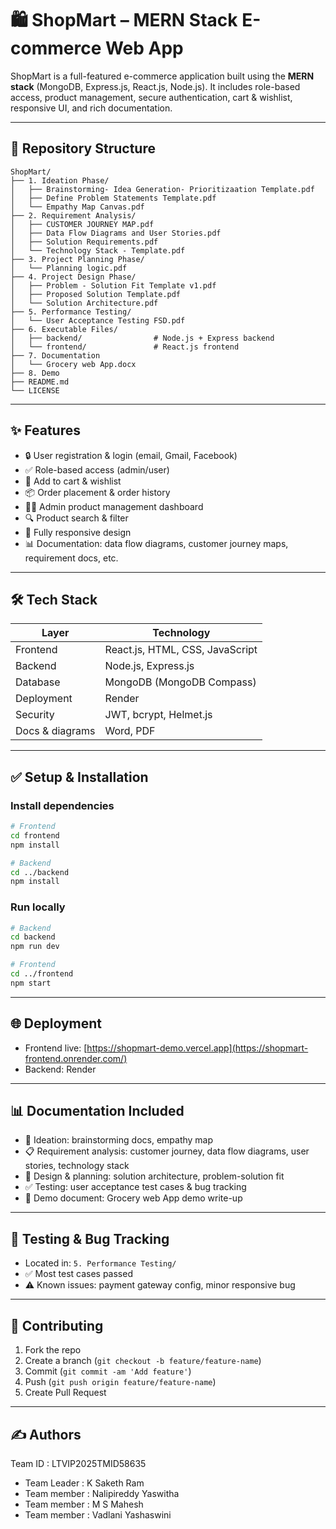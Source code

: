 # 🛍️ ShopMart – MERN Stack E-commerce Web App

ShopMart is a full-featured e-commerce application built using the **MERN stack** (MongoDB, Express.js, React.js, Node.js). It includes role-based access, product management, secure authentication, cart & wishlist, responsive UI, and rich documentation.

---

## 📂 Repository Structure

```plaintext
ShopMart/
├── 1. Ideation Phase/
│   ├── Brainstorming- Idea Generation- Prioritizaation Template.pdf
│   ├── Define Problem Statements Template.pdf
│   └── Empathy Map Canvas.pdf
├── 2. Requirement Analysis/
│   ├── CUSTOMER JOURNEY MAP.pdf
│   ├── Data Flow Diagrams and User Stories.pdf
│   ├── Solution Requirements.pdf
│   └── Technology Stack - Template.pdf
├── 3. Project Planning Phase/
│   └── Planning logic.pdf
├── 4. Project Design Phase/
│   ├── Problem - Solution Fit Template v1.pdf
│   ├── Proposed Solution Template.pdf
│   └── Solution Architecture.pdf
├── 5. Performance Testing/
│   └── User Acceptance Testing FSD.pdf
├── 6. Executable Files/
│   ├── backend/                # Node.js + Express backend
│   └── frontend/               # React.js frontend
├── 7. Documentation
│   └── Grocery web App.docx
├── 8. Demo
├── README.md
└── LICENSE
```

---

## ✨ Features

* 🔒 User registration & login (email, Gmail, Facebook)
* ✅ Role-based access (admin/user)
* 🛒 Add to cart & wishlist
* 📦 Order placement & order history
* 🧑‍💼 Admin product management dashboard
* 🔍 Product search & filter
* 📱 Fully responsive design
* 📊 Documentation: data flow diagrams, customer journey maps, requirement docs, etc.

---

## 🛠 Tech Stack

| Layer           | Technology                      |
| --------------- | ------------------------------- |
| Frontend        | React.js, HTML, CSS, JavaScript |
| Backend         | Node.js, Express.js             |
| Database        | MongoDB (MongoDB Compass)         |
| Deployment      | Render                 |
| Security        | JWT, bcrypt, Helmet.js          |
| Docs & diagrams | Word, PDF      |

---

## ✅ Setup & Installation

### Install dependencies

```bash
# Frontend
cd frontend
npm install

# Backend
cd ../backend
npm install
```

### Run locally

```bash
# Backend
cd backend
npm run dev

# Frontend
cd ../frontend
npm start
```

---

## 🌐 Deployment

* Frontend live: [https://shopmart-demo.vercel.app](https://shopmart-frontend.onrender.com/)
* Backend: Render

---

## 📊 Documentation Included

* 🧠 Ideation: brainstorming docs, empathy map
* 📋 Requirement analysis: customer journey, data flow diagrams, user stories, technology stack
* 📐 Design & planning: solution architecture, problem-solution fit
* ✅ Testing: user acceptance test cases & bug tracking
* 📄 Demo document: Grocery web App demo write-up

---

## 🧪 Testing & Bug Tracking

* Located in: `5. Performance Testing/`
* ✅ Most test cases passed
* ⚠️ Known issues: payment gateway config, minor responsive bug

---

## 🤝 Contributing

1. Fork the repo
2. Create a branch (`git checkout -b feature/feature-name`)
3. Commit (`git commit -am 'Add feature'`)
4. Push (`git push origin feature/feature-name`)
5. Create Pull Request

---

## ✍️ Authors

Team ID : LTVIP2025TMID58635
- Team Leader : K Saketh Ram
- Team member : Nalipireddy Yaswitha
- Team member : M S Mahesh
- Team member : Vadlani Yashaswini
